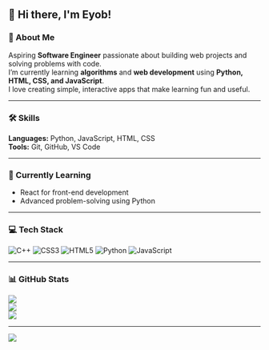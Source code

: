## 👋 Hi there, I'm Eyob!

### 💫 About Me
Aspiring **Software Engineer** passionate about building web projects and solving problems with code.  
I’m currently learning **algorithms** and **web development** using **Python, HTML, CSS, and JavaScript**.  
I love creating simple, interactive apps that make learning fun and useful.  

---

### 🛠️ Skills
**Languages:** Python, JavaScript, HTML, CSS  
**Tools:** Git, GitHub, VS Code  

---

### 🌱 Currently Learning
- React for front-end development  
- Advanced problem-solving using Python  

---

### 💻 Tech Stack
![C++](https://img.shields.io/badge/c++-%2300599C.svg?style=for-the-badge&logo=c%2B%2B&logoColor=white)
![CSS3](https://img.shields.io/badge/css3-%231572B6.svg?style=for-the-badge&logo=css3&logoColor=white)
![HTML5](https://img.shields.io/badge/html5-%23E34F26.svg?style=for-the-badge&logo=html5&logoColor=white)
![Python](https://img.shields.io/badge/python-3670A0?style=for-the-badge&logo=python&logoColor=ffdd54)
![JavaScript](https://img.shields.io/badge/javascript-%23323330.svg?style=for-the-badge&logo=javascript&logoColor=%23F7DF1E)

---

### 📊 GitHub Stats
![](https://github-readme-stats.vercel.app/api?username=eyustarX&theme=dark&hide_border=false&include_all_commits=false&count_private=false)  
![](https://nirzak-streak-stats.vercel.app/?user=eyustarX&theme=dark&hide_border=false)  
![](https://github-readme-stats.vercel.app/api/top-langs/?username=eyustarX&theme=dark&hide_border=false&include_all_commits=false&count_private=false&layout=compact)

---

[![](https://visitcount.itsvg.in/api?id=eyustarX&icon=0&color=0)](https://visitcount.itsvg.in)

<!-- Proudly created with GPRM ( https://gprm.itsvg.in ) -->
